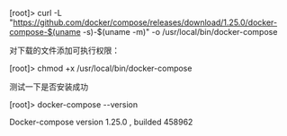 


[root]>  curl -L "https://github.com/docker/compose/releases/download/1.25.0/docker-compose-$(uname -s)-$(uname -m)" -o /usr/local/bin/docker-compose

对下载的文件添加可执行权限：

[root]> chmod +x /usr/local/bin/docker-compose

测试一下是否安装成功

[root]> docker-compose --version

Docker-compose  version 1.25.0 , builded 458962
